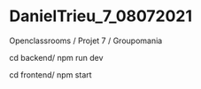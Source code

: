 # DanielTrieu_7_08072021
Openclassrooms / Projet 7 / Groupomania

cd backend/
npm run dev

cd frontend/
npm start
